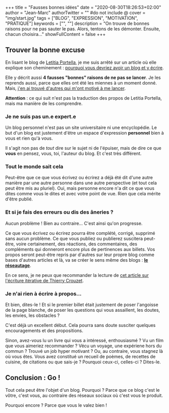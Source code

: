 +++
title = "Fausses bonnes idées"
date = "2020-08-30T18:26:53+02:00"
author = "Jean-Marc"
authorTwitter = "" #do not include @
cover = "img/start.jpg"
tags = ["BLOG", "EXPRESSION", "MOTIVATION", "PRATIQUE"]
keywords = ["", ""]
description = "On trouve de bonnes raisons pour ne pas sauter le pas. Alors, tentons de les démonter. Ensuite, chacun choisira…"
showFullContent = false
+++


## Trouver la bonne excuse

En lisant le blog de [Letitia Portella](https://leportella.com/), je me suis arrêté sur un article où elle explique son cheminement : [pourquoi vous devriez avoir un blog et y écrire](https://leportella.com/why-have-a-blog.html). 

Elle y décrit aussi **4 fausses "bonnes" raisons de ne pas se lancer**. Je les reprends aussi, parce que elles ont été les miennes à un moment donné. Mais, [j'en ai trouvé d'autres qui m'ont motivé à me lancer](/posts/lancer-un-blog/#quelques-motivations-pour-se-lancer).

**Attention** : ce qui suit n'est pas la traduction des propos de Letitia Portella, mais ma manière de les comprendre.

### Je ne suis pas un.e expert.e

Un blog personnel n'est pas un site universitaire ni une encyclopédie. Le but d'un blog est justement d'être un espace d'expression **personnel** bien à vous et rien qu'à vous. 

Il s'agit non pas de *tout* dire sur le sujet ni de l'épuiser, mais de dire ce que **vous** en pensez, vous, toi, l'auteur du blog. Et c'est très différent.

### Tout le monde sait cela

Peut-être que ce que vous écrivez ou écrirez a déjà été dit d'une autre manière par une autre personne dans une autre perspective (et tout cela peut être mis au pluriel). Oui, mais personne encore n'a dit ce que vous dites comme vous le dites et avec votre point de vue. Rien que cela mérite d'être publié.

### Et si je fais des erreurs ou dis des âneries ?

Aucun problème ! Bien au contraire… C'est ainsi qu'on progresse. 

Ce que vous écrivez ou écrirez pourra être complété, corrigé, supprimé sans aucun problème. Ce que vous publiez ou publierez suscitera peut-être, voire certainement, des réactions, des commentaires, des compléments qui donneront encore plus de pertinences aux billets. Vos propos seront peut-être repris par d'autres sur leur propre blog comme bases d'autres articles et là, va se créer le sens même des blogs : [**le réseautage**](/posts/partages/#favoriser-le-partage-plut%C3%B4t-que-le-limiter).

En ce sens, je ne peux que recommander la lecture de [cet article sur l'écriture itérative de Thierry Crouzet](https://tcrouzet.com/2020/04/21/lecriture-iterative/).

### Je n'ai rien à écrire à propos…

Et bien, dites-le ! Et si le premier billet était justement de poser l'angoisse de la page blanche, de poser les questions qui vous assaillent, les doutes, les envies, les obstacles ? 

C'est déjà un excellent début. Cela pourra sans doute susciter quelques encouragements et des propositions.

Sinon, avez-vous lu un livre qui vous a intéressé, enthousiasmé ? Vu un film que vous aimeriez recommander ? Vécu un voyage, une expériene hors du commun ? Trouvé un job hyper motivant ? Ou, au contraire, vous stagnez là où vous êtes.
Vous avez constitué un recueil de poèmes, de recettes de cuisine, de citations ou que sais-je ? Pourquoi ceux-ci, celles-ci ? Dites-le.

## Conclusion : Go !

Tout cela peut être l'objet d'un blog. Pourquoi ? Parce que ce blog c'est le vôtre, c'est vous, au contraire des réseaux sociaux où c'est vous le produit. 

Pourquoi encore ? Parce que vous le valez bien !

